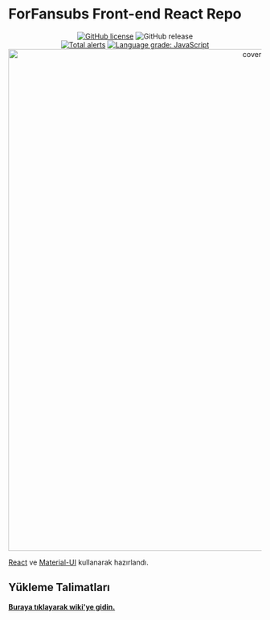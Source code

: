 # ForFansubs Front-end React Repo
<p align="center">
<a href="https://github.com/ForFansubs/front-end/blob/master/LICENSE"><img alt="GitHub license" src="https://img.shields.io/github/license/ForFansubs/front-end?style=for-the-badge"></a> <img alt="GitHub release" src="https://img.shields.io/github/release-pre/ForFansubs/front-end?style=for-the-badge"><br/><a href="https://lgtm.com/projects/g/ForFansubs/front-end/alerts/"><img alt="Total alerts" src="https://img.shields.io/lgtm/alerts/g/ForFansubs/front-end.svg?logo=lgtm&logoWidth=18&style=for-the-badge"></a> <a href="https://lgtm.com/projects/g/ForFansubs/front-end/context:javascript"><img alt="Language grade: JavaScript" src="https://img.shields.io/lgtm/grade/javascript/g/ForFansubs/front-end.svg?logo=lgtm&logoWidth=18&style=for-the-badge"></a>
<br/>
<img src="https://forfansubs.github.io/docs/assets/images/index-image.png" alt="cover-image" width="1000px"/>
</p>


[React](https://github.com/facebook/react) ve [Material-UI](https://github.com/mui-org/material-ui) kullanarak hazırlandı.

## Yükleme Talimatları

**[Buraya tıklayarak wiki'ye gidin.](https://forfansubs.github.io/docs/)**
